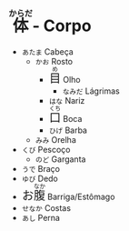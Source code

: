 # <ruby>体<rt>からだ</rt></ruby> - Corpo

-   `あたま` Cabeça
    -   `かお` Rosto
        -   <font size="5"><code><ruby>目<rt>め</rt></ruby></code></font> Olho
            -   `なみだ` Lágrimas
        -   `はな` Nariz
        -   <font size="5"><code><ruby>口<rt>くち</rt></ruby></code></font> Boca
        -   `ひげ` Barba
    -   `みみ` Orelha
-   `くび` Pescoço
    -   `のど` Garganta
-   `うで` Braço
-   `ゆび` Dedo
-   <font size="5"><code>お<ruby>腹<rt>なか</rt></ruby></code></font> Barriga/Estômago
-   `せなか` Costas
-   `あし` Perna
